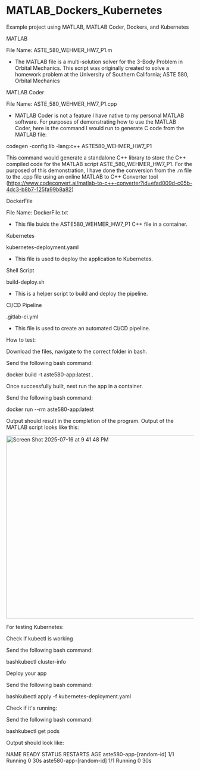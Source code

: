 # MATLAB_Dockers_Kubernetes
Example project using MATLAB, MATLAB Coder, Dockers, and Kubernetes


MATLAB

File Name: ASTE_580_WEHMER_HW7_P1.m
- The MATLAB file is a multi-solution solver for the 3-Body Problem in Orbital Mechanics. This script was originally created to solve a homework problem at the University of Southern California; ASTE 580, Orbital Mechanics


MATLAB Coder

File Name: ASTE_580_WEHMER_HW7_P1.cpp
- MATLAB Coder is not a feature I have native to my personal MATLAB software. For purposes of demonstrating how to use the MATLAB Coder, here is the command I would run to generate C code from the MATLAB file:

codegen -config:lib -lang:c++ ASTE580_WEHMER_HW7_P1

This command would generate a standalone C++ library to store the C++ compiled code for the MATLAB script ASTE_580_WEHMER_HW7_P1. For the purposed of this demonstration, I have done the conversion from the .m file to the .cpp file using an online MATLAB to C++ Converter tool (https://www.codeconvert.ai/matlab-to-c++-converter?id=efad009d-c05b-4dc3-b8b7-125fa99b8a82)


DockerFile

File Name: DockerFile.txt

- This file buids the ASTE580_WEHMER_HW7_P1 C++ file in a container.

Kubernetes

kubernetes-deployment.yaml

- This file is used to deploy the application to Kubernetes.

Shell Script

build-deploy.sh

- This is a helper script to build and deploy the pipeline.


CI/CD Pipeline

.gitlab-ci.yml

- This file is used to create an automated CI/CD pipeline.





How to test:


Download the files, navigate to the correct folder in bash.


Send the following bash command:

docker build -t aste580-app:latest .


Once successfully built, next run the app in a container.


Send the following bash command:

docker run --rm aste580-app:latest


Output should result in the completion of the program. Output of the MATLAB script looks like this:

<img width="552" height="490" alt="Screen Shot 2025-07-16 at 9 41 48 PM" src="https://github.com/user-attachments/assets/fee260b6-4d63-4078-8fe4-77c05f2d5e13" />


For testing Kubernetes:


Check if kubectl is working


Send the following bash command:

bashkubectl cluster-info



Deploy your app


Send the following bash command:

bashkubectl apply -f kubernetes-deployment.yaml


Check if it's running:


Send the following bash command:

bashkubectl get pods


Output should look like:

NAME                           READY   STATUS    RESTARTS   AGE
aste580-app-[random-id]        1/1     Running   0          30s
aste580-app-[random-id]        1/1     Running   0          30s

